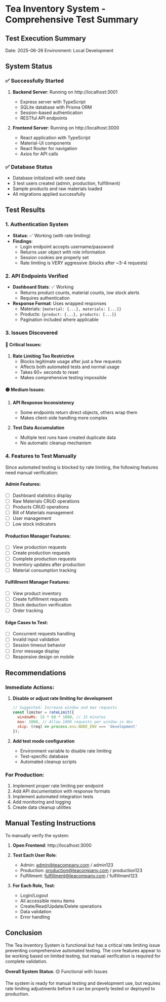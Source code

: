 # Tea Inventory System - Comprehensive Test Summary

## Test Execution Summary
Date: 2025-06-26
Environment: Local Development

## System Status

### ✅ Successfully Started
1. **Backend Server**: Running on http://localhost:3001
   - Express server with TypeScript
   - SQLite database with Prisma ORM
   - Session-based authentication
   - RESTful API endpoints

2. **Frontend Server**: Running on http://localhost:3000
   - React application with TypeScript
   - Material-UI components
   - React Router for navigation
   - Axios for API calls

### ✅ Database Status
- Database initialized with seed data
- 3 test users created (admin, production, fulfillment)
- Sample products and raw materials loaded
- All migrations applied successfully

## Test Results

### 1. Authentication System
- **Status**: ✅ Working (with rate limiting)
- **Findings**:
  - Login endpoint accepts username/password
  - Returns user object with role information
  - Session cookies are properly set
  - Rate limiting is VERY aggressive (blocks after ~3-4 requests)

### 2. API Endpoints Verified
- **Dashboard Stats**: ✅ Working
  - Returns product counts, material counts, low stock alerts
  - Requires authentication
- **Response Format**: Uses wrapped responses
  - Materials: `{material: {...}, materials: [...]}`
  - Products: `{product: {...}, products: [...]}`
  - Pagination included where applicable

### 3. Issues Discovered

#### 🔴 Critical Issues:
1. **Rate Limiting Too Restrictive**
   - Blocks legitimate usage after just a few requests
   - Affects both automated tests and normal usage
   - Takes 60+ seconds to reset
   - Makes comprehensive testing impossible

#### 🟡 Medium Issues:
1. **API Response Inconsistency**
   - Some endpoints return direct objects, others wrap them
   - Makes client-side handling more complex

2. **Test Data Accumulation**
   - Multiple test runs have created duplicate data
   - No automatic cleanup mechanism

### 4. Features to Test Manually

Since automated testing is blocked by rate limiting, the following features need manual verification:

#### Admin Features:
- [ ] Dashboard statistics display
- [ ] Raw Materials CRUD operations
- [ ] Products CRUD operations
- [ ] Bill of Materials management
- [ ] User management
- [ ] Low stock indicators

#### Production Manager Features:
- [ ] View production requests
- [ ] Create production requests
- [ ] Complete production requests
- [ ] Inventory updates after production
- [ ] Material consumption tracking

#### Fulfillment Manager Features:
- [ ] View product inventory
- [ ] Create fulfillment requests
- [ ] Stock deduction verification
- [ ] Order tracking

#### Edge Cases to Test:
- [ ] Concurrent requests handling
- [ ] Invalid input validation
- [ ] Session timeout behavior
- [ ] Error message display
- [ ] Responsive design on mobile

## Recommendations

### Immediate Actions:
1. **Disable or adjust rate limiting for development**
   ```javascript
   // Suggested: Increase window and max requests
   const limiter = rateLimit({
     windowMs: 15 * 60 * 1000, // 15 minutes
     max: 1000, // Allow 1000 requests per window in dev
     skip: (req) => process.env.NODE_ENV === 'development'
   });
   ```

2. **Add test mode configuration**
   - Environment variable to disable rate limiting
   - Test-specific database
   - Automated cleanup scripts

### For Production:
1. Implement proper rate limiting per endpoint
2. Add API documentation with response formats
3. Implement automated integration tests
4. Add monitoring and logging
5. Create data cleanup utilities

## Manual Testing Instructions

To manually verify the system:

1. **Open Frontend**: http://localhost:3000

2. **Test Each User Role**:
   - Admin: admin@teacompany.com / admin123
   - Production: production@teacompany.com / production123
   - Fulfillment: fulfillment@teacompany.com / fulfillment123

3. **For Each Role, Test**:
   - Login/Logout
   - All accessible menu items
   - Create/Read/Update/Delete operations
   - Data validation
   - Error handling

## Conclusion

The Tea Inventory System is functional but has a critical rate limiting issue preventing comprehensive automated testing. The core features appear to be working based on limited testing, but manual verification is required for complete validation.

**Overall System Status**: 🟡 Functional with Issues

The system is ready for manual testing and development use, but requires rate limiting adjustments before it can be properly tested or deployed to production.
